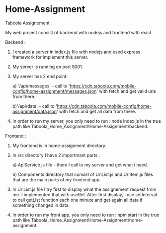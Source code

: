  # Home-Assignment

Taboola Assignement

My web project consist of backend with nodejs and frontend with react.

Backend :
1) I created a server in index.js file with nodejs and used express framework for implement this server.
2) My server is running on port 5001.
3) My server has 2 end point:
   
	a) '/api/messages' - call to 'https://cdn.taboola.com/mobile-config/home-assignment/messages.json' with fetch and get valid urls 	    		     from there.

	b)'/api/data' - call to 'https://cdn.taboola.com/mobile-config/home-assignment/data.json' with fetch and get all data from
			there.

5) In order to run my server, you only need to run : node index.js in the true path like Taboola_Home_Assignment\Home-Assignment\backend.

Frontend : 
1) My frontend is in home-assignment directory.
   
2) In src directory I have 2 importmant parts :
   
	a) ApiService.js file - there I call to my server and get what i need.

	b) Components directory that consist of UrlList.js and UrlItem.js files that are the main parts of my frontend app.

4) In UrlList.js file I try first to display what the assignement request from me. I implemented that with useRef. After first display, 
   I use setInterval to call getList function each one minute and get again all data if something changed in data.
   
6) In order to run my front app, you only need to run : npm start in the true path like Taboola_Home_Assignment\Home-Assignment\home-assignment.
 
